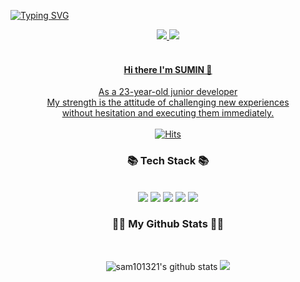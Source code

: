 

[![Typing SVG](https://readme-typing-svg.demolab.com?font=Lobster&size=60&duration=4000&pause=1000&color=2E94F5FF&center=true&vCenter=true&width=1000&height=80&lines=Hi+I'm+Frontend+Developer)](https://git.io/typing-svg)



<div align="center">
<a href="https://https://velog.io/@sam101321"><img src="https://img.shields.io/badge/Blog-000000?style=flat-square&logo=Velog&logoColor=white"/> <a href=https://mail.google.com /><img src="https://img.shields.io/badge/sam010321@gmail.com-E34F26?style=flat-square&logo=gmail&logoColor=white"/> 
</div>
<br />
 
 <div align="center">
  
 #### Hi there I'm SUMIN 👋

As a 23-year-old junior developer<br />
My strength is the attitude of challenging new experiences <br /> 
without hesitation and executing them immediately.
<br />
<br /> 
[![Hits](https://hits.seeyoufarm.com/api/count/incr/badge.svg?url=https%3A%2F%2Fgithub.com%2Fsam101321%2Fhit-counter&count_bg=%2379C83D&title_bg=%23555555&icon=&icon_color=%23E7E7E7&title=hits&edge_flat=false)](https://hits.seeyoufarm.com)
<br />
### 📚 Tech Stack 📚
<br />
<img src="https://img.shields.io/badge/HTML-E34F26?style=flat-square&logo=html5&logoColor=white"/>
<img src="https://img.shields.io/badge/CSS-1572B6?style=flat-square&logo=CSS3&logoColor=white"/>
<img src="https://img.shields.io/badge/JavaScript-F7DF1E?style=flat-square&logo=JavaScript&logoColor=black"/> 
<img src="https://img.shields.io/badge/TypeScript-3178C6?style=flat-square&logo=TypeScript&logoColor=white"/> 
<img src="https://img.shields.io/badge/React-61DAFB?style=flat-square&logo=React&logoColor=white"> 

</div>

<h3 align="center">👩‍💻 My Github Stats 👩‍💻</h3>
 <br />
<div align="center">
 
![sam101321's github stats](https://github-readme-stats.vercel.app/api?username=sam101321&show_icons=true)
<img src="https://github-readme-stats.vercel.app/api/top-langs/?username=sam101321&layout=compact&hide_border=true">

</div>
